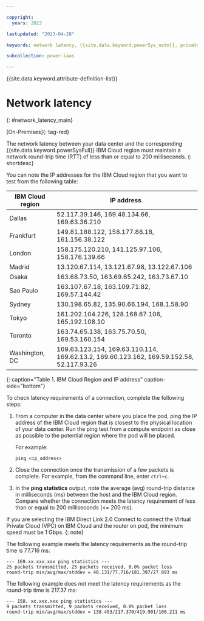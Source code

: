 ```yaml
---

copyright:
  years: 2023

lastupdated: "2023-04-28"

keywords: network latency, {{site.data.keyword.powerSys_notm}}, private clouds

subcollection: power-iaas

---
```


{{site.data.keyword.attribute-definition-list}}

# Network latency
{: #network_latency_main}

[On-Premises]{: tag-red}

The network latency between your data center and the corresponding {{site.data.keyword.powerSysFull}} IBM Cloud region must maintain a network round-trip time (RTT) of less than or equal to 200 milliseconds.
{: shortdesc}

You can note the IP addresses for the IBM Cloud region that you want to test from the following table:

| IBM Cloud region | IP address |
| ---------------- | ---------- |
| Dallas | 52.117.39.146, 169.48.134.66, 169.63.36.210 |
| Frankfurt | 149.81.188.122, 158.177.88.18, 161.156.38.122 |
| London | 158.175.120.210, 141.125.97.106, 158.176.139.66 |
| Madrid | 13.120.67.114, 13.121.67.98, 13.122.67.106 |
| Osaka | 163.68.73.50, 163.69.65.242, 163.73.67.10 |
| Sao Paulo | 163.107.67.18, 163.109.71.82, 169.57.144.42 |
| Sydney | 130.198.65.82, 135.90.66.194, 168.1.58.90 |
| Tokyo | 161.202.104.226, 128.168.67.106, 165.192.108.10 |
| Toronto| 163.74.65.138, 163.75.70.50, 169.53.160.154 |
| Washington, DC | 169.63.123.154, 169.63.110.114, 169.62.13.2, 169.60.123.162, 169.59.152.58, 52.117.93.26 |
{: caption="Table 1. IBM Cloud Region and IP address" caption-side="bottom"}

To check latency requirements of a connection, complete the following steps:

1. From a computer in the data center where you place the pod, ping the IP address of the IBM Cloud region that is closest to the physical location of your data center. Run the ping test from a compute endpoint as close as possible to the potential region where the pod will be placed.

   For example:
   ```text
   ping <ip_address>
   ```

2. Close the connection once the transmission of a few packets is complete. For example, from the command line, enter `ctrl+c`.

3. In the **ping statistics** output, note the average (avg) round-trip distance in milliseconds (ms) between the host and the IBM Cloud region. Compare whether the connection meets the latency requirement of less than or equal to 200 milliseconds (<= 200 ms).

If you are selecting the IBM Direct Link 2.0 Connect to connect the Virtual Private Cloud (VPC) on IBM Cloud and the router on pod, the minimum speed must be 1 Gbps.
{: note}

The following example meets the latency requirements as the round-trip time is 77.716 ms:
```text
--- 169.xx.xxx.xxx ping statistics ---
25 packets transmitted, 25 packets received, 0.0% packet loss
round-trip min/avg/max/stddev = 48.131/77.716/181.397/27.893 ms
```

The following example does not meet the latency requirements as the round-trip time is 217.37 ms:
```text
--- 158. xx.xxx.xxx ping statistics ---
9 packets transmitted, 9 packets received, 0.0% packet loss
round-trip min/avg/max/stddev = 138.453/217.370/419.901/108.211 ms
```

